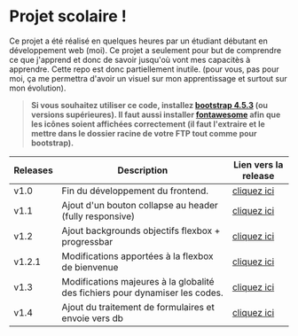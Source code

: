 # Projet scolaire !
  Ce projet a été réalisé en quelques heures par un étudiant débutant en développement web (moi). Ce projet a seulement pour but de comprendre ce que j'apprend et donc de savoir jusqu'où vont mes capacitès à apprendre. Cette repo est donc partiellement inutile. (pour vous, pas pour moi, ça me permettra d'avoir un visuel sur mon apprentissage et surtout sur mon évolution).
  
> **Si vous souhaitez utiliser ce code, installez [bootstrap 4.5.3](https://github.com/twbs/bootstrap/releases/download/v5.0.0-beta1/bootstrap-5.0.0-beta1-dist.zip) (ou versions supérieures). Il faut aussi installer [fontawesome](https://use.fontawesome.com/releases/v5.15.1/fontawesome-free-5.15.1-web.zip) afin que les icônes soient affichées correctement (il faut l'extraire et le mettre dans le dossier racine de votre FTP tout comme pour bootstrap).**
  
| Releases | Description                                             | Lien vers la release                                                          
|----------|---------------------------------------------------------|--------------------------------------------------------------------------------------------------|
| v1.0     | Fin du développement du frontend.                       | [cliquez ici](https://github.com/Nexus011/school-project/releases/tag/v1.0)                      |
| v1.1     | Ajout d'un bouton collapse au header (fully responsive) | [cliquez ici](https://github.com/Nexus011/school-project/releases/tag/v1.1)                      |
| v1.2     | Ajout backgrounds objectifs flexbox + progressbar       | [cliquez ici](https://github.com/Nexus011/school-project/releases/tag/v1.2)                      |
| v1.2.1   | Modifications apportées à la flexbox de bienvenue       | [cliquez ici](https://github.com/Nexus011/school-project/releases/tag/v1.2.1)                    | 
| v1.3     | Modifications majeures à la globalité des fichiers pour dynamiser les codes. | [cliquez ici](https://github.com/Nexus011/school-project/releases/tag/v1.3) |
| v1.4     | Ajout du traitement de formulaires et envoie vers db    | [cliquez ici](https://github.com/Nexus011/school-project/releases/tag/v1.4)                      |
